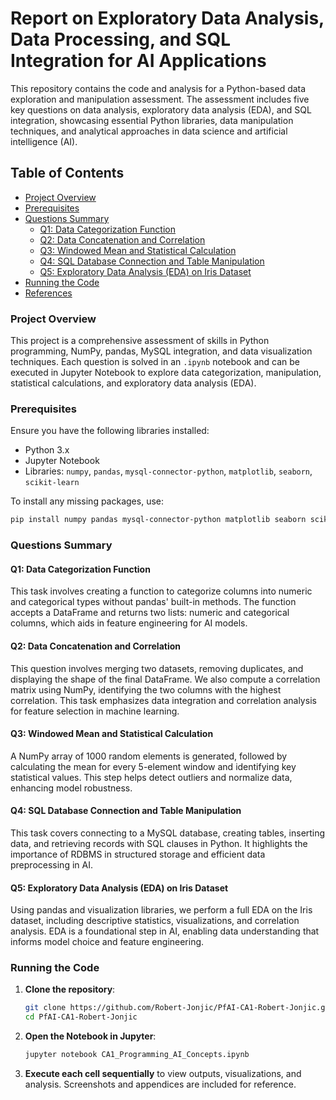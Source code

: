 
# Report on Exploratory Data Analysis, Data Processing, and SQL Integration for AI Applications

This repository contains the code and analysis for a Python-based data exploration and manipulation assessment. The assessment includes five key questions on data analysis, exploratory data analysis (EDA), and SQL integration, showcasing essential Python libraries, data manipulation techniques, and analytical approaches in data science and artificial intelligence (AI).

## Table of Contents
- [Project Overview](#project-overview)
- [Prerequisites](#prerequisites)
- [Questions Summary](#questions-summary)
  - [Q1: Data Categorization Function](#q1-data-categorization-function)
  - [Q2: Data Concatenation and Correlation](#q2-data-concatenation-and-correlation)
  - [Q3: Windowed Mean and Statistical Calculation](#q3-windowed-mean-and-statistical-calculation)
  - [Q4: SQL Database Connection and Table Manipulation](#q4-sql-database-connection-and-table-manipulation)
  - [Q5: Exploratory Data Analysis (EDA) on Iris Dataset](#q5-exploratory-data-analysis-eda-on-iris-dataset)
- [Running the Code](#running-the-code)
- [References](#references)

### Project Overview
This project is a comprehensive assessment of skills in Python programming, NumPy, pandas, MySQL integration, and data visualization techniques. Each question is solved in an `.ipynb` notebook and can be executed in Jupyter Notebook to explore data categorization, manipulation, statistical calculations, and exploratory data analysis (EDA).

### Prerequisites
Ensure you have the following libraries installed:
- Python 3.x
- Jupyter Notebook
- Libraries: `numpy`, `pandas`, `mysql-connector-python`, `matplotlib`, `seaborn`, `scikit-learn`

To install any missing packages, use:
```bash
pip install numpy pandas mysql-connector-python matplotlib seaborn scikit-learn
```

### Questions Summary

#### Q1: Data Categorization Function
This task involves creating a function to categorize columns into numeric and categorical types without pandas' built-in methods. The function accepts a DataFrame and returns two lists: numeric and categorical columns, which aids in feature engineering for AI models.

#### Q2: Data Concatenation and Correlation
This question involves merging two datasets, removing duplicates, and displaying the shape of the final DataFrame. We also compute a correlation matrix using NumPy, identifying the two columns with the highest correlation. This task emphasizes data integration and correlation analysis for feature selection in machine learning.

#### Q3: Windowed Mean and Statistical Calculation
A NumPy array of 1000 random elements is generated, followed by calculating the mean for every 5-element window and identifying key statistical values. This step helps detect outliers and normalize data, enhancing model robustness.

#### Q4: SQL Database Connection and Table Manipulation
This task covers connecting to a MySQL database, creating tables, inserting data, and retrieving records with SQL clauses in Python. It highlights the importance of RDBMS in structured storage and efficient data preprocessing in AI.

#### Q5: Exploratory Data Analysis (EDA) on Iris Dataset
Using pandas and visualization libraries, we perform a full EDA on the Iris dataset, including descriptive statistics, visualizations, and correlation analysis. EDA is a foundational step in AI, enabling data understanding that informs model choice and feature engineering.

### Running the Code
1. **Clone the repository**:
   ```bash
   git clone https://github.com/Robert-Jonjic/PfAI-CA1-Robert-Jonjic.git
   cd PfAI-CA1-Robert-Jonjic
   ```

2. **Open the Notebook in Jupyter**:
   ```bash
   jupyter notebook CA1_Programming_AI_Concepts.ipynb
   ```

3. **Execute each cell sequentially** to view outputs, visualizations, and analysis. Screenshots and appendices are included for reference.
